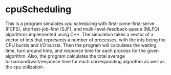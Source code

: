 # cpuScheduling
This is a program simulates cpu scheduling with first-come-first-serve (FCFS), shortest-job-first (SJF), and multi-level-feedback-queue (MLFQ) algorithms implemented using C++. The simulation takes a vector of a vector of ints that represents a number of processes, with the ints being the CPU bursts and I/O bursts. Then the program will calculates the waiting time, turn around time, and response time for each process for the given algorithm. Also, the program calculates the total average turnaround/wait/response time for each corresponding algorithm as well as the cpu utilization.

